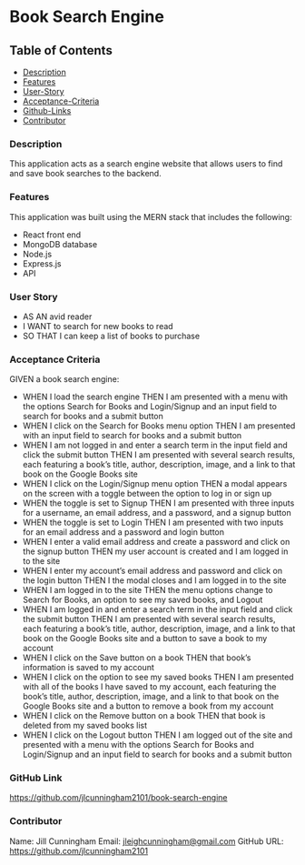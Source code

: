 # Book Search Engine

## Table of Contents

- [Description](#description)
- [Features](#features)
- [User-Story](#user-story)
- [Acceptance-Criteria](#acceptance-criteria)
- [Github-Links](#github-links)
- [Contributor](#contributor)

### Description

This application acts as a search engine website that allows users to find and save book searches to the backend.

### Features

This application was built using the MERN stack that includes the following:

- React front end
- MongoDB database
- Node.js
- Express.js
- API

### User Story

- AS AN avid reader
- I WANT to search for new books to read
- SO THAT I can keep a list of books to purchase

### Acceptance Criteria

GIVEN a book search engine:

- WHEN I load the search engine
  THEN I am presented with a menu with the options Search for Books and Login/Signup and an input field to search for books and a submit button
- WHEN I click on the Search for Books menu option
  THEN I am presented with an input field to search for books and a submit button
- WHEN I am not logged in and enter a search term in the input field and click the submit button
  THEN I am presented with several search results, each featuring a book’s title, author, description, image, and a link to that book on the Google Books site
- WHEN I click on the Login/Signup menu option
  THEN a modal appears on the screen with a toggle between the option to log in or sign up
- WHEN the toggle is set to Signup
  THEN I am presented with three inputs for a username, an email address, and a password, and a signup button
- WHEN the toggle is set to Login
  THEN I am presented with two inputs for an email address and a password and login button
- WHEN I enter a valid email address and create a password and click on the signup button
  THEN my user account is created and I am logged in to the site
- WHEN I enter my account’s email address and password and click on the login button
  THEN I the modal closes and I am logged in to the site
- WHEN I am logged in to the site
  THEN the menu options change to Search for Books, an option to see my saved books, and Logout
- WHEN I am logged in and enter a search term in the input field and click the submit button
  THEN I am presented with several search results, each featuring a book’s title, author, description, image, and a link to that book on the Google Books site and a button to save a book to my account
- WHEN I click on the Save button on a book
  THEN that book’s information is saved to my account
- WHEN I click on the option to see my saved books
  THEN I am presented with all of the books I have saved to my account, each featuring the book’s title, author, description, image, and a link to that book on the Google Books site and a button to remove a book from my account
- WHEN I click on the Remove button on a book
  THEN that book is deleted from my saved books list
- WHEN I click on the Logout button
  THEN I am logged out of the site and presented with a menu with the options Search for Books and Login/Signup and an input field to search for books and a submit button

### GitHub Link

https://github.com/jlcunningham2101/book-search-engine

### Contributor

Name: Jill Cunningham
Email: jleighcunningham@gmail.com
GitHub URL: https://github.com/jlcunningham2101
